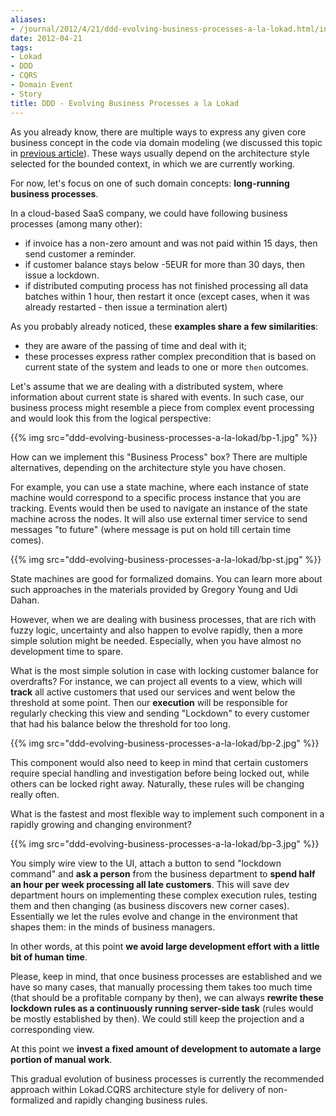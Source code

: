 ```yaml
---
aliases:
- /journal/2012/4/21/ddd-evolving-business-processes-a-la-lokad.html/index.html
date: 2012-04-21
tags:
- Lokad
- DDD
- CQRS
- Domain Event
- Story
title: DDD - Evolving Business Processes a la Lokad
---
```

<p>As you already know, there are multiple ways to express any given core business concept in the code via domain modeling (we discussed this topic in <a href="http://abdullin.com/journal/2012/4/17/ddd-from-reality-to-implementation.html">previous article</a>). These ways  usually depend on the architecture style selected for the bounded context, in which we are currently working.</p>

<p>For now, let's focus on one of such domain concepts: <strong>long-running business processes</strong>. </p>

<p>In a cloud-based SaaS company, we could have following business processes (among many other):</p>

<ul>
<li>if invoice has a non-zero amount and was not paid within 15 days, then send customer a reminder.</li>
<li>if customer balance stays below -5EUR for more than 30 days, then issue a lockdown.</li>
<li>if distributed computing process has not finished processing all data batches within 1 hour, then restart it once (except cases, when it was already restarted - then issue a termination alert)</li>
</ul>

<p>As you probably already noticed, these <strong>examples share a few similarities</strong>:</p>

<ul>
<li>they are aware of the passing of time and deal with it;</li>
<li>these processes express rather complex precondition that is based on current state of the system and leads to one or more <code>then</code> outcomes.</li>
</ul>

<p>Let's assume that we are dealing with a distributed system, where information about current state is shared with events. In such case, our business process might resemble a piece from complex event processing and would look this from the logical perspective:</p>

{{% img src="ddd-evolving-business-processes-a-la-lokad/bp-1.jpg" %}} 

<p>How can we implement this "Business Process" box? There are multiple alternatives, depending on the architecture style you have chosen. </p>

<p>For example, you can use a state machine, where each instance of state machine would correspond to a specific process instance that you are tracking. Events would then be used to navigate an instance of the state machine across the nodes. It will also use external timer service to send messages "to future" (where message is put on hold till certain time comes).</p>


{{% img src="ddd-evolving-business-processes-a-la-lokad/bp-st.jpg" %}} 

<p>State machines are good for formalized domains. You can learn more about such approaches in the materials provided by Gregory Young and Udi Dahan.</p>

<p>However, when we are dealing with business processes, that are rich with fuzzy logic, uncertainty and also happen to evolve rapidly, then a more simple solution might be needed. Especially, when you have almost no development time to spare.</p>

<p>What is the most simple solution in case with locking customer balance for overdrafts? For instance, we can project all events to a view, which will <strong>track</strong> all active customers that used our services and went below the threshold at some point. Then our <strong>execution</strong> will be responsible for regularly checking this view and sending "Lockdown" to every customer that had his balance below the threshold for too long.</p>


{{% img src="ddd-evolving-business-processes-a-la-lokad/bp-2.jpg" %}} 

<p>This component would also need to keep in mind that certain customers require special handling and investigation before being locked out, while others can be locked right away. Naturally, these rules will be changing really often.</p>

<p>What is the fastest and most flexible way to implement such component in a rapidly growing and changing environment? </p>


{{% img src="ddd-evolving-business-processes-a-la-lokad/bp-3.jpg" %}} 

<p>You simply wire view to the UI, attach a button to send "lockdown command" and <strong>ask a person</strong> from the business department to <strong>spend half an hour per week processing all late customers</strong>. This will save dev department hours on implementing these complex execution rules, testing them and then changing (as business discovers new corner cases). Essentially we let the rules evolve and change in the environment that shapes them: in the minds of business managers.</p>

<p>In other words, at this point <strong>we avoid large development effort with a little bit of human time</strong>. </p>

<p>Please, keep in mind, that once business processes are established and we have so many cases, that manually processing them takes too much time (that should be a profitable company by then), we can always <strong>rewrite these lockdown rules as a continuously running server-side task</strong> (rules would be mostly established by then). We could still keep the projection and a corresponding view.</p>

<p>At this point we <strong>invest a fixed amount of development to automate a large portion of manual work</strong>.</p>

<p>This gradual evolution of business processes is currently the recommended approach within Lokad.CQRS architecture style for delivery of non-formalized and rapidly changing business rules.</p>


